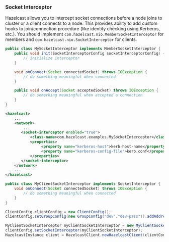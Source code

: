 

### Socket Interceptor

Hazelcast allows you to intercept socket connections before a node joins to cluster or a client connects to a node. This provides ability to add custom hooks to join/connection procedure (like identity checking using Kerberos, etc.). You should implement `com.hazelcast.nio.MemberSocketInterceptor` for members and `com.hazelcast.nio.SocketInterceptor` for clients.

```java
public class MySocketInterceptor implements MemberSocketInterceptor {
    public void init(SocketInterceptorConfig socketInterceptorConfig) {
        // initialize interceptor
    }

    void onConnect(Socket connectedSocket) throws IOException {
        // do something meaningful when connected
    }

    public void onAccept(Socket acceptedSocket) throws IOException {
        // do something meaningful when accepted a connection
    }
}
```
```xml
<hazelcast>
    ...
    <network>
        ...
       <socket-interceptor enabled="true">
           <class-name>com.hazelcast.examples.MySocketInterceptor</class-name>
           <properties>
                <property name="kerberos-host">kerb-host-name</property>
                <property name="kerberos-config-file">kerb.conf</property>
           </properties>
       </socket-interceptor>
    </network>
    ...
</hazelcast>
```
```java
public class MyClientSocketInterceptor implements SocketInterceptor {
    void onConnect(Socket connectedSocket) throws IOException {
        // do something meaningful when connected
    }
}

ClientConfig clientConfig = new ClientConfig();
clientConfig.setGroupConfig(new GroupConfig("dev","dev-pass")).addAddress("10.10.3.4");

MyClientSocketInterceptor myClientSocketInterceptor = new MyClientSocketInterceptor();
clientConfig.setSocketInterceptor(myClientSocketInterceptor);
HazelcastInstance client = HazelcastClient.newHazelcastClient(clientConfig);
```